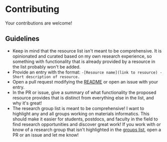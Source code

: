 # Contributing
Your contributions are welcome! 

## Guidelines
- Keep in mind that the resource list isn't meant to be comprehensive. It is opinionated and curated based on my own research experience, 
so something with functionality that is already provided by a resource in the list probably won't be added.
- Provide an entry with the format: `-[Resource name](link to resource) - Short description of resource.`
- Open a pull request modifying the [README](https://github.com/ncfrey/resources/blob/main/README.md) or open an issue with your entry.
- In the PR or issue, give a summary of what functionality the proposed resource provides that is distinct from everything else in the list, 
and why it's great!
- The research group list is meant to be comprehensive! I want to highlight any and all groups working on materials informatics. This should make
it easier for students, postdocs, and faculty in the field to find research opportunities and discover great work! If you work with or know
of a research group that isn't highlighted in the [groups list](https://github.com/ncfrey/resources/blob/main/groups.md), open a PR or an issue and let me know!
